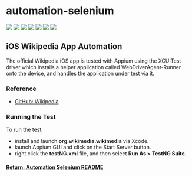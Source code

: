 # automation-selenium

[<img src="https://img.shields.io/badge/-Selenium-brightgreen">](https://www.selenium.dev/) [<img src="https://img.shields.io/badge/-Maven-orangered">](hhttps://maven.apache.org/) [<img src="https://img.shields.io/badge/-Eclipse_IDE-orange">](https://www.eclipse.org/) [<img src="https://img.shields.io/badge/-Java-darkred">](https://www.java.com/en/) [<img src="https://img.shields.io/badge/-TestNG-sandybrown">](https://testng.org/doc/index.html) [<img src="https://img.shields.io/badge/-Appium-blue">](https://appium.io/) [<img src="https://img.shields.io/badge/-iOS-grey">](https://developer.apple.com/)

## iOS Wikipedia App Automation
The official Wikipedia iOS app is tested with Appium using the XCUITest driver which installs a helper application called WebDriverAgent-Runner onto the device, and handles the application under test via it.

### Reference
- [GitHub: Wikipedia](https://github.com/wikimedia/wikipedia-ios)

### Running the Test
To run the test;
- install and launch __org.wikimedia.wikimedia__ via Xcode.
- launch Appium GUI and click on the Start Server button.
- right click the __testNG.xml__ file, and then select __Run As > TestNG Suite__.

#### [Return: Automation Selenium README](../README.md)